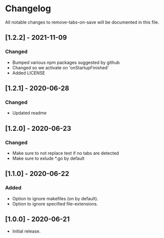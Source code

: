 # Changelog
All notable changes to remove-tabs-on-save will be documented in this file.

## [1.2.2] - 2021-11-09
### Changed
- Bumped various npm packages suggested by github
- Changed so we activate on 'onStartupFinished'
- Added LICENSE

## [1.2.1] - 2020-06-28
### Changed
- Updated readme

## [1.2.0] - 2020-06-23
### Changed
- Make sure to not replace text if no tabs are detected
- Make sure to exlude *.go by default

## [1.1.0] - 2020-06-22
### Added
- Option to ignore makefiles (on by default).
- Option to ignore specified file-extensions.

## [1.0.0] - 2020-06-21
- Initial release.
